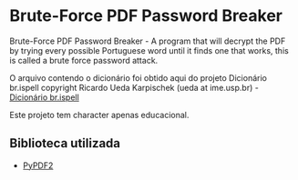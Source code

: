 # Brute-Force PDF Password Breaker

Brute-Force PDF Password Breaker - A program that will decrypt the PDF by trying every possible Portuguese word
until it finds one that works, this is called a brute force password attack.

O arquivo contendo o dicionário foi obtido aqui do projeto Dicionário br.ispell copyright
Ricardo Ueda Karpischek (ueda at ime.usp.br) - [Dicionário br.ispell](http://www.ime.usp.br/~ueda/br.ispell/)


Este projeto tem character apenas educacional.

## Biblioteca utilizada

- [PyPDF2](http://mstamy2.github.io/PyPDF2/)